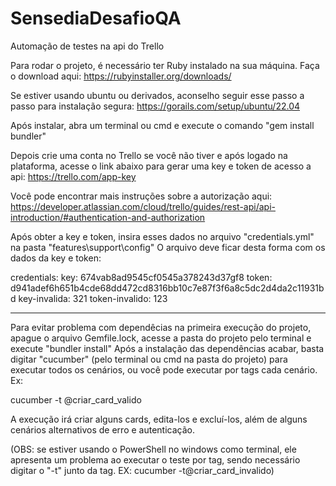 # SensediaDesafioQA
Automação de testes na api do Trello

Para rodar o projeto, é necessário ter Ruby instalado na sua máquina. Faça o download aqui:
https://rubyinstaller.org/downloads/

Se estiver usando ubuntu ou derivados, aconselho seguir esse passo a passo para instalação segura:
https://gorails.com/setup/ubuntu/22.04

Após instalar, abra um terminal ou cmd e execute o comando "gem install bundler"

Depois crie uma conta no Trello se você não tiver e após logado na plataforma, acesse o link abaixo para gerar uma key e token de acesso a api:
https://trello.com/app-key

Você pode encontrar mais instruções sobre a autorização aqui:
https://developer.atlassian.com/cloud/trello/guides/rest-api/api-introduction/#authentication-and-authorization

Após obter a key e token, insira esses dados no arquivo "credentials.yml" na pasta "features\support\config\"
O arquivo deve ficar desta forma com os dados da key e token:


credentials:
  key: 674vab8ad9545cf0545a378243d37gf8
  token: d941adef6h651b4cde68dd472cd8316bb10c7e87f3f6a8c5dc2d4da2c11931bd
  key-invalida: 321
  token-invalido: 123

------------------------------------------------------------------------------------------

Para evitar problema com dependêcias na primeira execução do projeto, apague o arquivo Gemfile.lock, acesse a pasta do projeto pelo terminal e execute "bundler install"
Após a instalação das dependências acabar, basta digitar "cucumber" (pelo terminal ou cmd na pasta do projeto) para executar todos os cenários, ou você pode executar 
por tags cada cenário. Ex:

cucumber -t @criar_card_valido

A execução irá criar alguns cards, edita-los e excluí-los, além de alguns cenários alternativos de erro e autenticação.

(OBS: se estiver usando o PowerShell no windows como terminal, ele apresenta um problema ao executar o teste por tag, sendo necessário digitar o "-t" junto da tag. 
EX: cucumber -t@criar_card_invalido)
